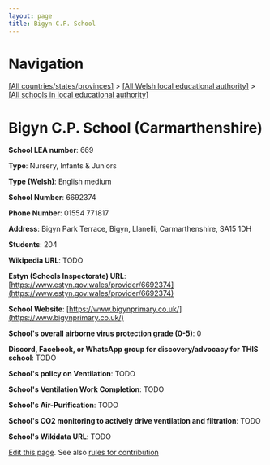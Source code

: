 ```yaml
---
layout: page
title: Bigyn C.P. School
---
```

# Navigation

[[All countries/states/provinces]](../../..) > [[All Welsh local educational authority]](../..) > [[All schools in local educational authority]](..)

# Bigyn C.P. School (Carmarthenshire)

**School LEA number**: 669

**Type**: Nursery, Infants & Juniors

**Type (Welsh)**: English medium

**School Number**: 6692374

**Phone Number**: 01554 771817

**Address**: Bigyn Park Terrace, Bigyn, Llanelli, Carmarthenshire, SA15 1DH

**Students**: 204

**Wikipedia URL**: TODO

**Estyn (Schools Inspectorate) URL**: [https://www.estyn.gov.wales/provider/6692374](https://www.estyn.gov.wales/provider/6692374)

**School Website**: [https://www.bigynprimary.co.uk/](https://www.bigynprimary.co.uk/)

**School's overall airborne virus protection grade (0-5)**: 0

**Discord, Facebook, or WhatsApp group for discovery/advocacy for THIS school**: TODO

**School's policy on Ventilation**: TODO

**School's Ventilation Work Completion**: TODO

**School's Air-Purification**: TODO

**School's CO2 monitoring to actively drive ventilation and filtration**: TODO

**School's Wikidata URL**: TODO




[Edit this page](https://github.com/VentilationProject/Wales/edit/prif/./Carmarthenshire/Bigyn_C.P._School.md). See also [rules for contribution](../../../contribution-rules/)
